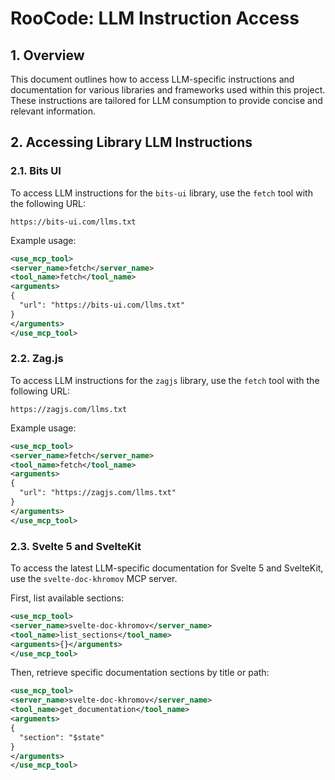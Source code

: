 # RooCode: LLM Instruction Access

## 1. Overview

This document outlines how to access LLM-specific instructions and documentation for various libraries and frameworks used within this project. These instructions are tailored for LLM consumption to provide concise and relevant information.

## 2. Accessing Library LLM Instructions

### 2.1. Bits UI

To access LLM instructions for the `bits-ui` library, use the `fetch` tool with the following URL:

`https://bits-ui.com/llms.txt`

Example usage:
```xml
<use_mcp_tool>
<server_name>fetch</server_name>
<tool_name>fetch</tool_name>
<arguments>
{
  "url": "https://bits-ui.com/llms.txt"
}
</arguments>
</use_mcp_tool>
```

### 2.2. Zag.js

To access LLM instructions for the `zagjs` library, use the `fetch` tool with the following URL:

`https://zagjs.com/llms.txt`

Example usage:
```xml
<use_mcp_tool>
<server_name>fetch</server_name>
<tool_name>fetch</tool_name>
<arguments>
{
  "url": "https://zagjs.com/llms.txt"
}
</arguments>
</use_mcp_tool>
```

### 2.3. Svelte 5 and SvelteKit

To access the latest LLM-specific documentation for Svelte 5 and SvelteKit, use the `svelte-doc-khromov` MCP server.

First, list available sections:
```xml
<use_mcp_tool>
<server_name>svelte-doc-khromov</server_name>
<tool_name>list_sections</tool_name>
<arguments>{}</arguments>
</use_mcp_tool>
```

Then, retrieve specific documentation sections by title or path:
```xml
<use_mcp_tool>
<server_name>svelte-doc-khromov</server_name>
<tool_name>get_documentation</tool_name>
<arguments>
{
  "section": "$state"
}
</arguments>
</use_mcp_tool>